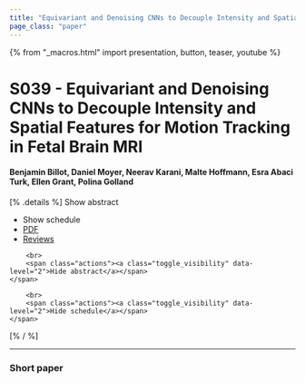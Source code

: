 ```yaml
---
title: "Equivariant and Denoising CNNs to Decouple Intensity and Spatial Features for Motion Tracking in Fetal Brain MRI"
page_class: "paper"
---
```


{% from "_macros.html" import presentation, button, teaser, youtube %}

# S039 - Equivariant and Denoising CNNs to Decouple Intensity and Spatial Features for Motion Tracking in Fetal Brain MRI

#### Benjamin Billot, Daniel Moyer, Neerav Karani, Malte Hoffmann, Esra Abaci Turk, Ellen Grant, Polina Golland

[% .details %]
<a class="toggle_visibility" data-selector=".abstract" data-level="3">Show abstract</a>
- <a class="toggle_visibility" data-selector=".schedule" data-level="3">Show schedule</a>
- <a href="https://openreview.net/pdf?id=">PDF</a>
- <a href="https://openreview.net/forum?id=">Reviews</a>

<p>
    <span class="abstract">
        
        <br>
        <span class="actions"><a class="toggle_visibility" data-level="2">Hide abstract</a></span>
    </span>
</p>

<p>
    <span class="schedule">
        
        <br>
        <span class="actions"><a class="toggle_visibility" data-level="2">Hide schedule</a></span>
    </span>
</p>
[% / %]

---


### Short paper
